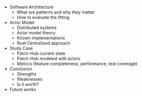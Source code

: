 - Software Architecture
	- What are patterns and why they matter
	- How to evaluate the fitting
- Actor Model
	- Distributed systems
	- Actor model theory
	- Known implementations
	- Rust Centralized approach 
- Study Case
	- Patch-Hub current state
	- Patch-Hub modeled with actors
	- Metrics (feature completeness, performance, test coverage)
- Conclusion
	- Strengths
	- Weaknesses
	- Is it worth?
- Future works